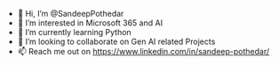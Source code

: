 - 👋 Hi, I’m @SandeepPothedar
- 👀 I’m interested in Microsoft 365 and AI
- 🌱 I’m currently learning Python
- 💞️ I’m looking to collaborate on Gen AI related Projects
- 📫 Reach me out on https://www.linkedin.com/in/sandeep-pothedar/


<!---
SandeepPothedar/SandeepPothedar is a ✨ special ✨ repository because its `README.md` (this file) appears on your GitHub profile.
You can click the Preview link to take a look at your changes.
--->
